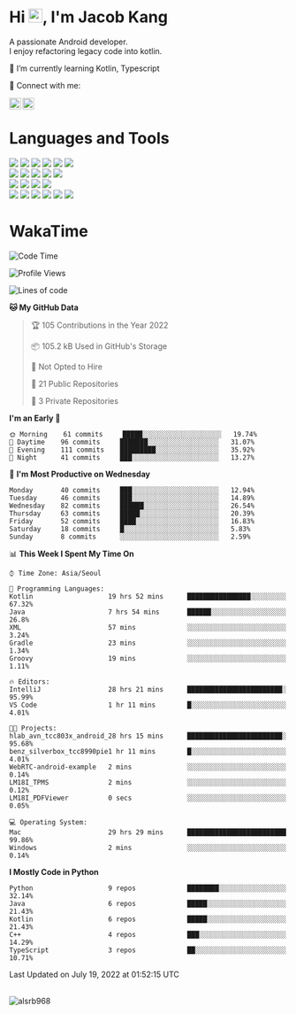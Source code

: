# Hi <img src="https://media.giphy.com/media/hvRJCLFzcasrR4ia7z/giphy.gif" width="25px">, I'm Jacob Kang
A passionate Android developer.
</br>
I enjoy refactoring legacy code into kotlin.

🌱 I’m currently learning Kotlin, Typescript

🤝 Connect with me:

<a href="https://www.linkedin.com/in/minkyu-kang-b7477b1b2/"><img align="left" src="https://raw.githubusercontent.com/yushi1007/yushi1007/main/images/linkedin.svg" alt="Minkyu Kang | LinkedIn" width="21px"/></a>
<a href="https://www.instagram.com/_jacob_kang/"><img align="left" src="https://raw.githubusercontent.com/yushi1007/yushi1007/main/images/instagram.svg" alt="Jacob Kang | Instagram" width="21px"/></a>

</br>

# Languages and Tools

<div align="left">
<img src="https://img.shields.io/badge/java-007396?logo=java&logoColor=white"/>
<img src="https://img.shields.io/badge/kotlin-7F52FF?logo=kotlin&logoColor=white"/>
<img src="https://img.shields.io/badge/python-3776AB?logo=python&logoColor=white"/>
<img src="https://img.shields.io/badge/bash shell-4EAA25?logo=gnubash&logoColor=white"/>
<img src="https://img.shields.io/badge/c-A8B9CC?logo=c&logoColor=white"/>
<img src="https://img.shields.io/badge/c++-00599C?logo=c%2b%2b&logoColor=white"/>
</div>
<div align="left">
<img src="https://img.shields.io/badge/git-F05032?logo=git&logoColor=white"/>
<img src="https://img.shields.io/badge/github-181717?logo=github&logoColor=white"/>
<img src="https://img.shields.io/badge/mysql-4479A1?logo=mysql&logoColor=white"/>
<img src="https://img.shields.io/badge/sqlite-003B57?logo=sqlite&logoColor=white"/>
<img src="https://img.shields.io/badge/amazon AWS-232F3E?logo=amazonaws&logoColor=white"/>
</div>
<div align="left">
<img src="https://img.shields.io/badge/android-3DDC84?logo=android&logoColor=white"/>
<img src="https://img.shields.io/badge/linux-FCC624?logo=linux&logoColor=white"/>
<img src="https://img.shields.io/badge/flask-000000?logo=flask&logoColor=white"/>
<img src="https://img.shields.io/badge/arduino-00979D?logo=arduino&logoColor=white"/>
</div>
<div align="left">
<img src="https://img.shields.io/badge/slack-4A154B?logo=slack&logoColor=white"/>
<img src="https://img.shields.io/badge/notion-000000?logo=notion&logoColor=white"/>
<img src="https://img.shields.io/badge/jira-0052CC?logo=jira&logoColor=white"/>
<img src="https://img.shields.io/badge/postman-FF6C37?logo=postman&logoColor=white"/>
<img src="https://img.shields.io/badge/intellij-000000?logo=intellijidea&logoColor=white"/>
<img src="https://img.shields.io/badge/pycharm-000000?logo=pycharm&logoColor=white"/>
</div>

# WakaTime

<!--START_SECTION:waka-->
![Code Time](http://img.shields.io/badge/Code%20Time-0%20secs-blue)

![Profile Views](http://img.shields.io/badge/Profile%20Views-0-blue)

![Lines of code](https://img.shields.io/badge/From%20Hello%20World%20I%27ve%20Written-111%20Thousand%20lines%20of%20code-blue)

**🐱 My GitHub Data** 

> 🏆 105 Contributions in the Year 2022
 > 
> 📦 105.2 kB Used in GitHub's Storage 
 > 
> 🚫 Not Opted to Hire
 > 
> 📜 21 Public Repositories 
 > 
> 🔑 3 Private Repositories  
 > 
**I'm an Early 🐤** 

```text
🌞 Morning    61 commits     █████░░░░░░░░░░░░░░░░░░░░   19.74% 
🌆 Daytime    96 commits     ███████░░░░░░░░░░░░░░░░░░   31.07% 
🌃 Evening    111 commits    █████████░░░░░░░░░░░░░░░░   35.92% 
🌙 Night      41 commits     ███░░░░░░░░░░░░░░░░░░░░░░   13.27%

```
📅 **I'm Most Productive on Wednesday** 

```text
Monday       40 commits     ███░░░░░░░░░░░░░░░░░░░░░░   12.94% 
Tuesday      46 commits     ███░░░░░░░░░░░░░░░░░░░░░░   14.89% 
Wednesday    82 commits     ██████░░░░░░░░░░░░░░░░░░░   26.54% 
Thursday     63 commits     █████░░░░░░░░░░░░░░░░░░░░   20.39% 
Friday       52 commits     ████░░░░░░░░░░░░░░░░░░░░░   16.83% 
Saturday     18 commits     █░░░░░░░░░░░░░░░░░░░░░░░░   5.83% 
Sunday       8 commits      ░░░░░░░░░░░░░░░░░░░░░░░░░   2.59%

```


📊 **This Week I Spent My Time On** 

```text
⌚︎ Time Zone: Asia/Seoul

💬 Programming Languages: 
Kotlin                   19 hrs 52 mins      ████████████████░░░░░░░░░   67.32% 
Java                     7 hrs 54 mins       ██████░░░░░░░░░░░░░░░░░░░   26.8% 
XML                      57 mins             ░░░░░░░░░░░░░░░░░░░░░░░░░   3.24% 
Gradle                   23 mins             ░░░░░░░░░░░░░░░░░░░░░░░░░   1.34% 
Groovy                   19 mins             ░░░░░░░░░░░░░░░░░░░░░░░░░   1.11%

🔥 Editors: 
IntelliJ                 28 hrs 21 mins      ████████████████████████░   95.99% 
VS Code                  1 hr 11 mins        █░░░░░░░░░░░░░░░░░░░░░░░░   4.01%

🐱‍💻 Projects: 
hlab_avn_tcc803x_android_28 hrs 15 mins      ████████████████████████░   95.68% 
benz_silverbox_tcc8990pie1 hr 11 mins        █░░░░░░░░░░░░░░░░░░░░░░░░   4.01% 
WebRTC-android-example   2 mins              ░░░░░░░░░░░░░░░░░░░░░░░░░   0.14% 
LM18I_TPMS               2 mins              ░░░░░░░░░░░░░░░░░░░░░░░░░   0.12% 
LM18I_PDFViewer          0 secs              ░░░░░░░░░░░░░░░░░░░░░░░░░   0.05%

💻 Operating System: 
Mac                      29 hrs 29 mins      █████████████████████████   99.86% 
Windows                  2 mins              ░░░░░░░░░░░░░░░░░░░░░░░░░   0.14%

```

**I Mostly Code in Python** 

```text
Python                   9 repos             ████████░░░░░░░░░░░░░░░░░   32.14% 
Java                     6 repos             █████░░░░░░░░░░░░░░░░░░░░   21.43% 
Kotlin                   6 repos             █████░░░░░░░░░░░░░░░░░░░░   21.43% 
C++                      4 repos             ███░░░░░░░░░░░░░░░░░░░░░░   14.29% 
TypeScript               3 repos             ██░░░░░░░░░░░░░░░░░░░░░░░   10.71%

```



 Last Updated on July 19, 2022 at 01:52:15 UTC
<!--END_SECTION:waka-->

</br>

<div align="left">
<img align="left" src="https://github-readme-stats.vercel.app/api/top-langs?username=alsrb968&show_icons=true&locale=en&layout=compact&theme=dark" alt="alsrb968" />
</div>
